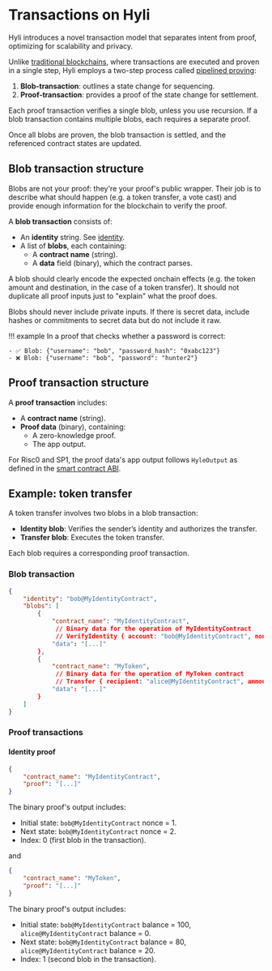 # Transactions on Hyli

Hyli introduces a novel transaction model that separates intent from proof, optimizing for scalability and privacy.

Unlike [traditional blockchains](./hyli-vs-vintage-blockchains.md), where transactions are executed and proven in a single step, Hyli employs a two-step process called [pipelined proving](./pipelined-proving.md):

1. **Blob-transaction**: outlines a state change for sequencing.
2. **Proof-transaction**: provides a proof of the state change for settlement.

Each proof transaction verifies a single blob, unless you use recursion. If a blob transaction contains multiple blobs, each requires a separate proof.

Once all blobs are proven, the blob transaction is settled, and the referenced contract states are updated.

## Blob transaction structure

Blobs are not your proof: they're your proof's public wrapper. Their job is to describe what should happen (e.g. a token transfer, a vote cast) and provide enough information for the blockchain to verify the proof.

A **blob transaction** consists of:

- An **identity** string. See [identity](./identity.md).
- A list of **blobs**, each containing:
    - A **contract name** (string).
    - A **data** field (binary), which the contract parses.

A blob should clearly encode the expected onchain effects (e.g. the token amount and destination, in the case of a token transfer). It should not duplicate all proof inputs just to "explain" what the proof does.

Blobs should never include private inputs. If there is secret data, include hashes or commitments to secret data but do not include it raw.

!!! example
    In a proof that checks whether a password is correct:

    - ✅ Blob: {"username": "bob", "password_hash": "0xabc123"}
    - ❌ Blob: {"username": "bob", "password": "hunter2"}

## Proof transaction structure

A **proof transaction** includes:

- A **contract name** (string).
- **Proof data** (binary), containing:
    - A zero-knowledge proof.
    - The app output.

For Risc0 and SP1, the proof data's app output follows `HyleOutput` as defined in the [smart contract ABI](./apps.md#smart-contract-abi).

## Example: token transfer

A token transfer involves two blobs in a blob transaction:

- **Identity blob**: Verifies the sender’s identity and authorizes the transfer.
- **Transfer blob**: Executes the token transfer.

Each blob requires a corresponding proof transaction.

### Blob transaction

```json
{
    "identity": "bob@MyIdentityContract",
    "blobs": [
        {
            "contract_name": "MyIdentityContract",
             // Binary data for the operation of MyIdentityContract
             // VerifyIdentity { account: "bob@MyIdentityContract", nonce: "2" }
            "data": "[...]" 
        },
        {
            "contract_name": "MyToken",
             // Binary data for the operation of MyToken contract
             // Transfer { recipient: "alice@MyIdentityContract", ammount: "20" }
            "data": "[...]"
        }
    ]
}
```

### Proof transactions

#### Identity proof

```json
{
    "contract_name": "MyIdentityContract",
    "proof": "[...]"
}
```

The binary proof's output includes:

- Initial state: `bob@MyIdentityContract` nonce = 1.
- Next state: `bob@MyIdentityContract` nonce = 2.
- Index: 0 (first blob in the transaction).

and

```json
{
    "contract_name": "MyToken",
    "proof": "[...]"
}
```

The binary proof's output includes:

- Initial state: `bob@MyIdentityContract` balance = 100, `alice@MyIdentityContract` balance = 0.
- Next state: `bob@MyIdentityContract` balance = 80, `alice@MyIdentityContract` balance = 20.
- Index: 1 (second blob in the transaction).
